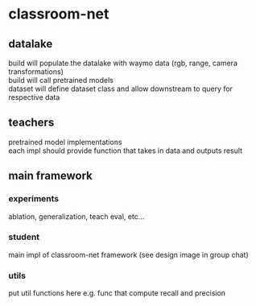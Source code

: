 # classroom-net

## datalake
build will populate the datalake with waymo data (rgb, range, camera transformations) \
build will call pretrained models \
dataset will define dataset class and allow downstream to query for respective data

## teachers
pretrained model implementations \
each impl should provide function that takes in data and outputs result

## main framework
### experiments
ablation, generalization, teach eval, etc...

### student
main impl of classroom-net framework (see design image in group chat)

### utils
put util functions here e.g. func that compute recall and precision
